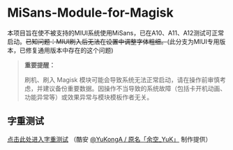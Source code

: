 # MiSans-Module-for-Magisk
本项目旨在使不被支持的MIUI系统使用MiSans，已在A10、A11、A12测试可正常启动。~~已知问题：MIUI刷入后无法在设置中调整字体粗细。~~(此分支为MIUI专用版本，已修复通用版本中存在的这个问题)

> **重要提醒：**
>
> 刷机、刷入 Magisk 模块可能会导致系统无法正常启动，请在操作前审慎考虑，并建议备份重要数据。因操作不当导致的系统故障（包括卡开机动画、功能异常等）或效果异常与模块模板作者无关。

## 字重测试
[点击此处进入字重测试](https://font.yukonga.top/) （酷安 [@YuKongA / 原名「余空_YuK」](https://www.coolapk.com/u/680367) 制作提供）